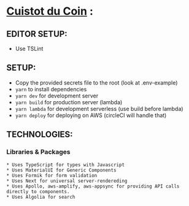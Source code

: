 # [Cuistot du Coin](https://www.cuistotducoin.com) :

## EDITOR SETUP:
  - Use TSLint

## SETUP:
  - Copy the provided secrets file to the root (look at .env-example)
  - `yarn` to install dependencies
  - `yarn dev` for development server
  - `yarn build` for production server (lambda)
  - `yarn lambda` for development serverless (use build before lambda)
  - `yarn deploy` for deploying on AWS (circleCI will handle that)
 
 ## TECHNOLOGIES:
   ### Libraries & Packages
    * Uses TypeScript for types with Javascript
    * Uses MaterialUI for Generic Components
    * Uses Formik for form validation
    * Uses Next for universal server-rendereding
    * Uses Apollo, aws-amplify, aws-appsync for providing API calls directly to components.
    * Uses Algolia for search